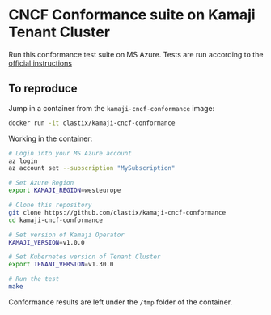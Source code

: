 # CNCF Conformance suite on Kamaji Tenant Cluster

Run this conformance test suite on MS Azure. Tests are run according to the [official instructions](https://github.com/cncf/k8s-conformance/blob/master/instructions.md)

## To reproduce

Jump in a container from the `kamaji-cncf-conformance` image:

```bash
docker run -it clastix/kamaji-cncf-conformance
```

Working in the container:

```bash
# Login into your MS Azure account
az login
az account set --subscription "MySubscription"

# Set Azure Region
export KAMAJI_REGION=westeurope

# Clone this repository
git clone https://github.com/clastix/kamaji-cncf-conformance
cd kamaji-cncf-conformance

# Set version of Kamaji Operator
KAMAJI_VERSION=v1.0.0

# Set Kubernetes version of Tenant Cluster
export TENANT_VERSION=v1.30.0

# Run the test
make
```

Conformance results are left under the `/tmp` folder of the container.


